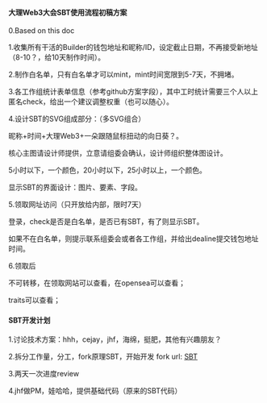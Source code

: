 #### 大理Web3大会SBT使用流程初稿方案
0.Based on this doc [](design.md)

1.收集所有干活的Builder的钱包地址和昵称/ID，设定截止日期，不再接受新地址（8-10？，给10天制作时间）。

2.制作白名单，只有白名单才可以mint，mint时间宽限到5-7天，不拥堵。

3.各工作组统计表单信息（参考github方案字段），其中工时统计需要三个人以上匿名check，给出一个建议调整权重（也可以随心）。

4.设计SBT的SVG组成部分：（多SVG组合）

昵称+时间+大理Web3+一朵跟随鼠标扭动的向日葵？。

核心主图请设计师提供，立意请组委会确认，设计师组织整体图设计。

5小时以下，一个颜色，20小时以下，25小时以上，一个颜色。

显示SBT的界面设计：图片、要素、字段。

5.领取网址访问（只开放给内部，限时7天）

登录，check是否是白名单，是否已有SBT，有了则显示SBT。

如果不在白名单，则提示联系组委会或者各工作组，并给出dealine提交钱包地址时间。

6.领取后

不可转移，在领取网站可以查看，在opensea可以查看；

traits可以查看；

#### SBT开发计划

1.讨论技术方案：hhh，cejay，jhf，海绵，挺肥，其他有兴趣朋友？

2.拆分工作量，分工，fork原理SBT，开始开发
fork url: [SBT](https://github.com/PlanckerLabs/Dalifunia-SBT)

3.两天一次进度review

4.jhf做PM，娃哈哈，提供基础代码（原来的SBT代码）







